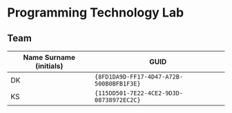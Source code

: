 ﻿# Programming Technology Lab

## Team

| Name Surname (initials) | GUID                                     |
| ----------------------- | ---------------------------------------- |
| DK                      | `{8FD1DA9D-FF17-4D47-A72B-500B0BFB1F3E}` |
| KS					  | `{​​115DD501-7E22-4CE2-9D3D-08738972EC2C}​​` |